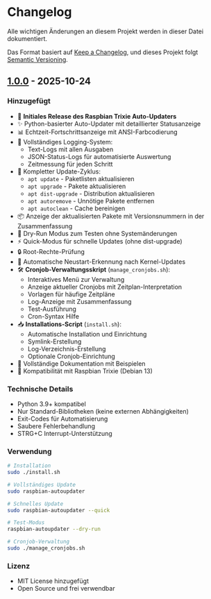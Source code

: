 # Changelog

Alle wichtigen Änderungen an diesem Projekt werden in dieser Datei dokumentiert.

Das Format basiert auf [Keep a Changelog](https://keepachangelog.com/de/1.0.0/),
und dieses Projekt folgt [Semantic Versioning](https://semver.org/lang/de/).

## [1.0.0] - 2025-10-24

### Hinzugefügt
- 🚀 **Initiales Release des Raspbian Trixie Auto-Updaters**
- ✨ Python-basierter Auto-Updater mit detaillierter Statusanzeige
- 📊 Echtzeit-Fortschrittsanzeige mit ANSI-Farbcodierung
- 📝 Vollständiges Logging-System:
  - Text-Logs mit allen Ausgaben
  - JSON-Status-Logs für automatisierte Auswertung
  - Zeitmessung für jeden Schritt
- 🔄 Kompletter Update-Zyklus:
  - `apt update` - Paketlisten aktualisieren
  - `apt upgrade` - Pakete aktualisieren
  - `apt dist-upgrade` - Distribution aktualisieren
  - `apt autoremove` - Unnötige Pakete entfernen
  - `apt autoclean` - Cache bereinigen
- 📦 Anzeige der aktualisierten Pakete mit Versionsnummern in der Zusammenfassung
- 🧪 Dry-Run Modus zum Testen ohne Systemänderungen
- ⚡ Quick-Modus für schnelle Updates (ohne dist-upgrade)
- 🔒 Root-Rechte-Prüfung
- 🔄 Automatische Neustart-Erkennung nach Kernel-Updates
- 🛠️ **Cronjob-Verwaltungsskript** (`manage_cronjobs.sh`):
  - Interaktives Menü zur Verwaltung
  - Anzeige aktueller Cronjobs mit Zeitplan-Interpretation
  - Vorlagen für häufige Zeitpläne
  - Log-Anzeige mit Zusammenfassung
  - Test-Ausführung
  - Cron-Syntax Hilfe
- 📥 **Installations-Script** (`install.sh`):
  - Automatische Installation und Einrichtung
  - Symlink-Erstellung
  - Log-Verzeichnis-Erstellung
  - Optionale Cronjob-Einrichtung
- 📖 Vollständige Dokumentation mit Beispielen
- 🎯 Kompatibilität mit Raspbian Trixie (Debian 13)

### Technische Details
- Python 3.9+ kompatibel
- Nur Standard-Bibliotheken (keine externen Abhängigkeiten)
- Exit-Codes für Automatisierung
- Saubere Fehlerbehandlung
- STRG+C Interrupt-Unterstützung

### Verwendung
```bash
# Installation
sudo ./install.sh

# Vollständiges Update
sudo raspbian-autoupdater

# Schnelles Update
sudo raspbian-autoupdater --quick

# Test-Modus
raspbian-autoupdater --dry-run

# Cronjob-Verwaltung
sudo ./manage_cronjobs.sh
```

### Lizenz
- MIT License hinzugefügt
- Open Source und frei verwendbar

[1.0.0]: https://github.com/roimme65/raspbian-updater/releases/tag/v1.0.0
